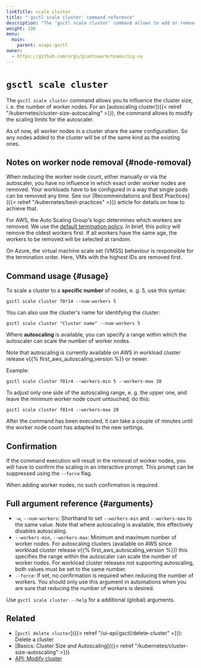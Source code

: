 ```yaml
---
linkTitle: scale cluster
title: "'gsctl scale cluster' command reference"
description: "The 'gsctl scale cluster' command allows to add or remove worker nodes to reach a desired number."
weight: 180
menu:
  main:
    parent: uiapi-gsctl
owner:
  - https://github.com/orgs/giantswarm/teams/sig-ux
---
```


# `gsctl scale cluster`

The `gsctl scale cluster` command allows you to influence the cluster size, i. e. the number of worker nodes.
For an [autoscaling cluster]({{< relref "/kubernetes/cluster-size-autoscaling" >}}), the command allows to modify the scaling limits for the autoscaler.

As of now, all worker nodes in a cluster share the same configuraition.
So any nodes added to the cluster will be of the same kind as the existing ones.

## Notes on worker node removal {#node-removal}

When reducing the worker node count, either manually or via the autoscaler, you have no influence in which exact order worker nodes are removed. Your workloads have to be configured in a way that single pods can be removed any time. See our [Recommendations and Best Practices]({{< relref "/kubernetes/best-practices" >}}) article for details on how to achieve that.

For AWS, the Auto Scaling Group's logic determines which workers are removed. We use the [default termination policy](https://docs.aws.amazon.com/autoscaling/ec2/userguide/as-instance-termination.html#default-termination-policy). In brief, this policy will remove the oldest workers first. If all workers have the same age, the workers to be removed will be selected at random.

On Azure, the virtual machine scale set (VMSS) behaviour is responsible for the termination order. Here, VMs with the highest IDs are removed first.

## Command usage {#usage}

To scale a cluster to a **specific number** of nodes, e. g. 5, use this syntax:

```nohighlight
gsctl scale cluster f0r14 --num-workers 5
```

You can also use the cluster's name for identifying the cluster:

```nohighlight
gsctl scale cluster "Cluster name" --num-workers 5
```

Where **autoscaling** is available, you can specify a range within which the autoscaler can scale the number of worker nodes.

Note that autoscaling is currently available on AWS in workload cluster release v{{% first_aws_autoscaling_version %}} or newer.

Example:

```nohighlight
gsctl scale cluster f01r4 --workers-min 5 --workers-max 20
```

To adjust only one side of the autoscaling range, e. g. the upper one, and leave the minimum worker node count untouched, do this:

```nohighlight
gsctl scale cluster f01r4 --workers-max 20
```

After the command has been executed, it can take a couple of minutes until the worker node count has adapted to the new settings.

## Confirmation

If the command execution will result in the removal of worker nodes, you will have to confirm the scaling in an interactive prompt.
This prompt can be suppressed using the `--force` flag.

When adding worker nodes, no such confirmation is required.

## Full argument reference {#arguments}

- `-w`, `--num-workers`: Shorthand to set `--workers-min` and `--workers-max` to the same value. Note that where autoscaling is available, this effectively disables autoscaling.
- `--workers-min`, `--workers-max`: Minimum and maximum number of worker nodes. For autoscaling clusters (available on AWS since workload cluster release v{{% first_aws_autoscaling_version %}}) this specifies the range within the autoscaler can scale the number of worker nodes. For workload cluster releases not supporting autoscaling, both values must be set to the same number.
- `--force`: If set, no confirmation is required when reducing the number of workers. You should only use this argument in automations when you are sure that reducing the number of workers is desired.

Use `gsctl scale cluster --help` for a additional (global) arguments.

## Related

- [`gsctl delete cluster`]({{< relref "/ui-api/gsctl/delete-cluster" >}}): Delete a cluster
- [Basics: Cluster Size and Autoscaling]({{< relref "/kubernetes/cluster-size-autoscaling" >}})
- [API: Modify cluster](/api/#operation/modifyCluster)
